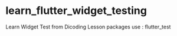 # learn_flutter_widget_testing
Learn Widget Test from Dicoding Lesson
packages use : flutter_test


